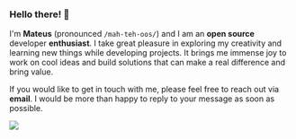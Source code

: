 ### Hello there! 👋

I'm **Mateus** (pronounced `/mah-teh-oos/`) and I am an **open source** developer **enthusiast**. I take great pleasure in exploring my creativity and learning new things while developing projects. It brings me immense joy to work on cool ideas and build solutions that can make a real difference and bring value.

If you would like to get in touch with me, please feel free to reach out via **email**. I would be more than happy to reply to your message as soon as possible.

<picture>
<source 
  srcset="https://github-readme-stats.vercel.app/api?username=mateusabelli&count_private=true&theme=github_dark_dimmed"
  media="(prefers-color-scheme: dark)"
/>
<source
  srcset="https://github-readme-stats.vercel.app/api?username=mateusabelli&count_private=true"
  media="(prefers-color-scheme: light), (prefers-color-scheme: no-preference)"
/>
<img src="https://github-readme-stats.vercel.app/api?username=mateusabelli&count_private=true" />
</picture>
